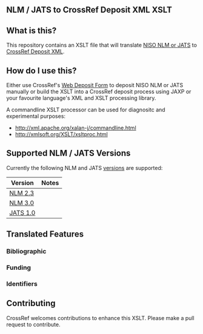 ## NLM / JATS to CrossRef Deposit XML XSLT

## What is this?

This repository contains an XSLT file that will translate [NISO NLM or JATS](http://jats.nlm.nih.gov/versions.html)
to [CrossRef Deposit XML](http://help.crossref.org/deposit_schema).

## How do I use this?

Either use CrossRef's [Web Deposit Form](http://www.crossref.org/webDeposit/) to deposit NISO NLM or JATS manually
or build the XSLT into a CrossRef deposit process using JAXP or your favourite language's XML and XSLT processing library.

A commandline XSLT processor can be used for diagnositc and experimental purposes:

- http://xml.apache.org/xalan-j/commandline.html
- http://xmlsoft.org/XSLT/xsltproc.html

## Supported NLM / JATS Versions

Currently the following NLM and JATS [versions](http://jats.nlm.nih.gov/versions.html) are supported:

| Version  | Notes   |
|----------|---------|
| [NLM 2.3](http://dtd.nlm.nih.gov/2.3/) |         |
| [NLM 3.0](http://dtd.nlm.nih.gov/3.0/) |         |
| [JATS 1.0](http://jats.nlm.nih.gov/1.0/) |         |


## Translated Features

###  Bibliographic

###  Funding

###  Identifiers

## Contributing

CrossRef welcomes contributions to enhance this XSLT. Please make a pull request to contribute.
